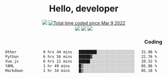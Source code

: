 # <div align='center' >Hello, developer</div>

<div align='center'>
  <a ><img src="https://img.shields.io/badge/dynamic/json?url=https%3A%2F%2Fapi.swo.moe%2Fstats%2Fgithub%2FFree-Aaron-Li&query=count&color=181717&label=GitHub&labelColor=282c34&logo=github&suffix=+follows&cacheSeconds=3600"></a>
  <a href="https://wakatime.com/@fe40087f-8eae-48dc-9950-ad0633db1591"><img src="https://wakatime.com/badge/user/fe40087f-8eae-48dc-9950-ad0633db1591.svg" alt="Total time coded since Mar 9 2022" /></a>
</div>
<div align='center'>
  <a><img src="https://img.shields.io/badge/Rookie-blue?style=plastic&logo=c&logoColor=blue&labelColor=F5B7DB"></a>
  <a><img src="https://img.shields.io/badge/Rookie-blue?style=plastic&logo=c%2B%2B&logoColor=blue&labelColor=F5B7DB"></a> 
  <a><img src="https://img.shields.io/badge/Rookie-blue?style=plastic&logo=python&logoColor=blue&labelColor=F5B7DB"></a> 
</div>

<div align='right'>
  <h3>Coding</h3>
</div>

<!--START_SECTION:waka-->

```txt
Other            9 hrs 44 mins   ████████░░░░░░░░░░░░░░░░░   31.96 %
Python           6 hrs 56 mins   █████▓░░░░░░░░░░░░░░░░░░░   22.76 %
Vue.js           6 hrs 11 mins   █████░░░░░░░░░░░░░░░░░░░░   20.32 %
YAML             1 hr 49 mins    █▒░░░░░░░░░░░░░░░░░░░░░░░   05.96 %
Markdown         1 hr 34 mins    █▒░░░░░░░░░░░░░░░░░░░░░░░   05.18 %
```

<!--END_SECTION:waka-->




